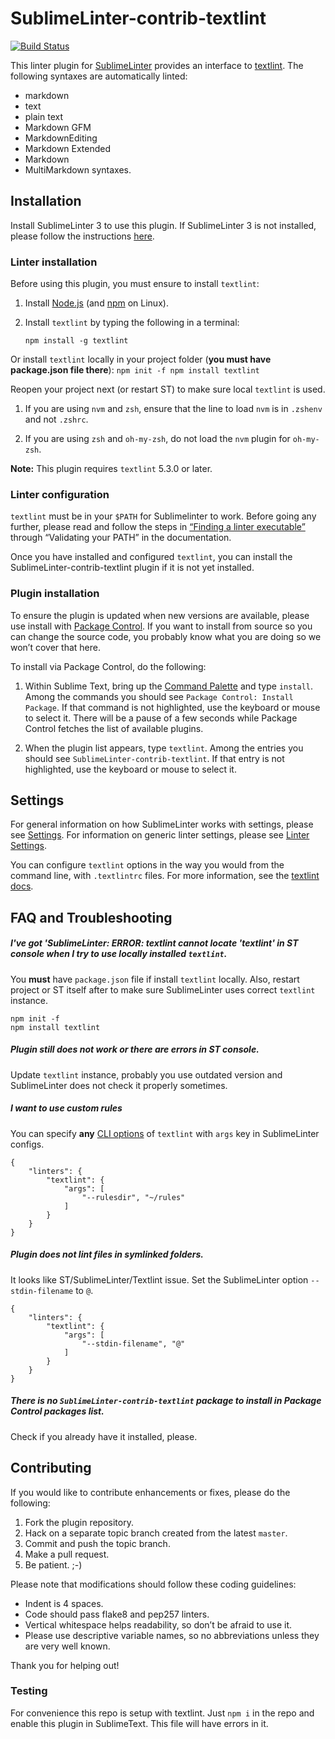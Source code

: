 SublimeLinter-contrib-textlint
================================

[![Build Status](https://travis-ci.org/joeybaker/SublimeLinter-textlint.svg?branch=master)](https://travis-ci.org/joeybaker/SublimeLinter-textlint)

This linter plugin for [SublimeLinter][docs] provides an interface to [textlint](__linter_homepage__). The following syntaxes are automatically linted:

* markdown
* text
* plain text
* Markdown GFM
* MarkdownEditing
* Markdown Extended
* Markdown
* MultiMarkdown syntaxes.

## Installation
Install SublimeLinter 3 to use this plugin. If SublimeLinter 3 is not installed, please follow the instructions [here][installation].

### Linter installation
Before using this plugin, you must ensure to install `textlint`:

1. Install [Node.js](http://nodejs.org) (and [npm](https://github.com/joyent/node/wiki/Installing-Node.js-via-package-manager) on Linux).

1. Install `textlint` by typing the following in a terminal:
   ```
   npm install -g textlint
   ```
Or install `textlint` locally in your project folder (**you must have package.json file there**):
    ```
    npm init -f
    npm install textlint
    ```

Reopen your project next (or restart ST) to make sure local `textlint` is used.


1. If you are using `nvm` and `zsh`, ensure that the line to load `nvm` is in `.zshenv` and not `.zshrc`.

1. If you are using `zsh` and `oh-my-zsh`, do not load the `nvm` plugin for `oh-my-zsh`.


**Note:** This plugin requires `textlint` 5.3.0 or later.

### Linter configuration
`textlint` must be in your `$PATH` for Sublimelinter to work. Before going any further, please read and follow the steps in [“Finding a linter executable”](http://sublimelinter.readthedocs.org/en/latest/troubleshooting.html#finding-a-linter-executable) through “Validating your PATH” in the documentation.

Once you have installed and configured `textlint`, you can install the SublimeLinter-contrib-textlint plugin if it is not yet installed.

### Plugin installation
To ensure the plugin is updated when new versions are available, please use install with [Package Control][pc]. If you want to install from source so you can change the source code, you probably know what you are doing so we won’t cover that here.

To install via Package Control, do the following:

1. Within Sublime Text, bring up the [Command Palette][cmd] and type `install`. Among the commands you should see `Package Control: Install Package`. If that command is not highlighted, use the keyboard or mouse to select it. There will be a pause of a few seconds while Package Control fetches the list of available plugins.

1. When the plugin list appears, type `textlint`. Among the entries you should see `SublimeLinter-contrib-textlint`. If that entry is not highlighted, use the keyboard or mouse to select it.

## Settings
For general information on how SublimeLinter works with settings, please see [Settings][settings]. For information on generic linter settings, please see [Linter Settings][linter-settings].

You can configure `textlint` options in the way you would from the command line, with `.textlintrc` files. For more information, see the [textlint docs](https://github.com/textlint/textlint).

## FAQ and Troubleshooting

##### I've got 'SublimeLinter: ERROR: textlint cannot locate 'textlint' in ST console when I try to use locally installed `textlint`.

You **must** have `package.json` file if install `textlint` locally. Also, restart project or ST itself after to make sure SublimeLinter uses correct `textlint` instance.

```
npm init -f
npm install textlint
```

##### Plugin still does not work or there are errors in ST console.

Update `textlint` instance, probably you use outdated version and SublimeLinter does not check it properly sometimes.

##### I want to use custom rules

You can specify **any** [CLI options](https://github.com/textlint/textlint#cli) of `textlint` with `args` key in SublimeLinter configs.

```
{
    "linters": {
        "textlint": {
            "args": [
                "--rulesdir", "~/rules"
            ]
        }
    }
}
```

##### Plugin does not lint files in symlinked folders.

It looks like ST/SublimeLinter/Textlint issue. Set the SublimeLinter option `--stdin-filename` to `@`.

```
{
    "linters": {
        "textlint": {
            "args": [
                "--stdin-filename", "@"
            ]
        }
    }
}
```


##### There is no `SublimeLinter-contrib-textlint` package to install in Package Control packages list.

Check if you already have it installed, please.

## Contributing
If you would like to contribute enhancements or fixes, please do the following:

1. Fork the plugin repository.
1. Hack on a separate topic branch created from the latest `master`.
1. Commit and push the topic branch.
1. Make a pull request.
1. Be patient.  ;-)

Please note that modifications should follow these coding guidelines:

- Indent is 4 spaces.
- Code should pass flake8 and pep257 linters.
- Vertical whitespace helps readability, so don’t be afraid to use it.
- Please use descriptive variable names, so no abbreviations unless they are very well known.

Thank you for helping out!

### Testing
For convenience this repo is setup with textlint. Just `npm i` in the repo and enable this plugin in SublimeText. This file will have errors in it.


[docs]: http://sublimelinter.readthedocs.org
[installation]: http://sublimelinter.readthedocs.org/en/latest/installation.html
[locating-executables]: http://sublimelinter.readthedocs.org/en/latest/usage.html#how-linter-executables-are-located
[pc]: https://sublime.wbond.net/installation
[cmd]: http://docs.sublimetext.info/en/sublime-text-3/extensibility/command_palette.html
[settings]: http://sublimelinter.readthedocs.org/en/latest/settings.html
[linter-settings]: http://sublimelinter.readthedocs.org/en/latest/linter_settings.html
[inline-settings]: http://sublimelinter.readthedocs.org/en/latest/settings.html#inline-settings
